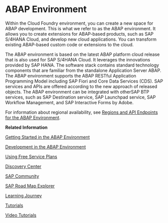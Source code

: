 <!-- loio11d62652aa2b4600a0fa136de0789648 -->

# ABAP Environment

Within the Cloud Foundry environment, you can create a new space for ABAP development. This is what we refer to as the ABAP environment. It allows you to create extensions for ABAP-based products, such as SAP S/4HANA Cloud, and develop new cloud applications. You can transform existing ABAP-based custom code or extensions to the cloud.

The ABAP environment is based on the latest ABAP platform cloud release that is also used for SAP S/4HANA Cloud. It leverages the innovations provided by SAP HANA. The software stack contains standard technology components that are familiar from the standalone Application Server ABAP. The ABAP environment supports the ABAP RESTful Application Programming Model including SAP Fiori and Core Data Services \(CDS\). SAP services and APIs are offered according to the new approach of released objects. The ABAP environment can be integrated with otherSAP BTP services, such as SAP Destination service, SAP Launchpad service, SAP Workflow Management, and SAP Interactive Forms by Adobe.

For information about regional availability, see [Regions and API Endpoints for the ABAP Environment](regions-and-api-endpoints-for-the-abap-environment-879f373.md).

**Related Information**  


[Getting Started in the ABAP Environment](../20-getting-started/getting-started-in-the-abap-environment-2ffdd24.md "Get onboarded in the SAP BTP, ABAP environment. Follow the workflows for trial or customer accounts.")

[Development in the ABAP Environment](../30-development/development-in-the-abap-environment-31367ef.md "Learn more about developing applications in the ABAP environment.")

[Using Free Service Plans](https://help.sap.com/docs/BTP/65de2977205c403bbc107264b8eccf4b/524e1081d8dc4b0f9d055a6bec383ec3.html)

[Discovery Center](https://discovery-center.cloud.sap/serviceCatalog/abap-environment)

[SAP Community](https://community.sap.com/topics/cloud-platform-abap-environment)

[SAP Road Map Explorer](https://roadmaps.sap.com/board?q=abap%20environment&range=FIRST-LAST&PRODUCT=73555000100800001164)

[Learning Journey](https://help.sap.com/doc/221f8f84afef43d29ad37ef2af0c4adf/HP_2.0/en-US/49047e7668844d419ccee567923a475e.html)

[Tutorials](https://developers.sap.com/tutorial-navigator.html?tag=software-product%3Atechnology-platform%2Fsap-business-technology-platform%2Fsap-btp-abap-environment)

[Video Tutorials](https://www.youtube.com/playlist?list=PLkzo92owKnVxWqJSoFLGe1VRkzOs4Ucdr)
  

